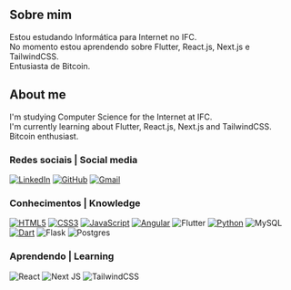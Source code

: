 ## Sobre mim
Estou estudando Informática para Internet no IFC.<br>
No momento estou aprendendo sobre Flutter, React.js, Next.js e  TailwindCSS.<br>
Entusiasta de Bitcoin.

## About me
I'm studying Computer Science for the Internet at IFC.<br>
I'm currently learning about Flutter, React.js, Next.js and TailwindCSS.<br>
Bitcoin enthusiast.

### Redes sociais | Social media
[![LinkedIn](https://img.shields.io/badge/linkedin-%230077B5.svg?style=for-the-badge&logo=linkedin&logoColor=white)](https://www.linkedin.com/in/gabrielschumann/)
[![GitHub](https://img.shields.io/badge/github-%23121011.svg?style=for-the-badge&logo=github&logoColor=white)](https://github.com/schumann7)
[![Gmail](https://img.shields.io/badge/Gmail-D14836?style=for-the-badge&logo=gmail&logoColor=white)](mailto:gabrielschumannsc@gmail.com)

### Conhecimentos | Knowledge
[![HTML5](https://img.shields.io/badge/html5-%23E34F26.svg?style=for-the-badge&logo=html5&logoColor=white)](https://github.com/schumann7/InvestTools.git)
[![CSS3](https://img.shields.io/badge/css3-%231572B6.svg?style=for-the-badge&logo=css3&logoColor=white)](https://github.com/schumann7/links.git)
[![JavaScript](https://img.shields.io/badge/javascript-%23323330.svg?style=for-the-badge&logo=javascript&logoColor=%23F7DF1E)](https://github.com/schumann7/InvestTools.git)
[![Angular](https://img.shields.io/badge/angular-%23DD0031.svg?style=for-the-badge&logo=angular&logoColor=white)](https://github.com/schumann7/quadro-kanban.git)
![Flutter](https://img.shields.io/badge/Flutter-%2302569B.svg?style=for-the-badge&logo=Flutter&logoColor=white)
[![Python](https://img.shields.io/badge/python-3670A0?style=for-the-badge&logo=python&logoColor=ffdd54)](https://github.com/schumann7/Jogo_de_Damas.git)
![MySQL](https://img.shields.io/badge/mysql-4479A1.svg?style=for-the-badge&logo=mysql&logoColor=white)
[![Dart](https://img.shields.io/badge/dart-%230175C2.svg?style=for-the-badge&logo=dart&logoColor=white)](https://github.com/schumann7/jogo-da-velha-dart.git)
![Flask](https://img.shields.io/badge/flask-%23000.svg?style=for-the-badge&logo=flask&logoColor=white)
![Postgres](https://img.shields.io/badge/postgres-%23316192.svg?style=for-the-badge&logo=postgresql&logoColor=white)

### Aprendendo | Learning
![React](https://img.shields.io/badge/react-%2320232a.svg?style=for-the-badge&logo=react&logoColor=%2361DAFB)
![Next JS](https://img.shields.io/badge/Next-black?style=for-the-badge&logo=next.js&logoColor=white)
![TailwindCSS](https://img.shields.io/badge/tailwindcss-%2338B2AC.svg?style=for-the-badge&logo=tailwind-css&logoColor=white)
